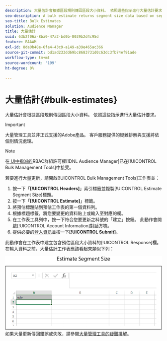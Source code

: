 ```yaml
---
description: 大量估計會根據區段規則傳回區段大小資料。 依照這些指示進行大量估計要求。
seo-description: A bulk estimate returns segment size data based on segment rules. Follow these instructions to make a bulk estimate request.
seo-title: Bulk Estimates
solution: Audience Manager
title: 大量估計
uuid: 63b2f06a-8ba0-47a2-bd0b-8039b2d4c95d
feature: BAAAM
exl-id: 8da0b48e-6fa4-43c9-a149-a39e465ac366
source-git-commit: bd1ad233dd69bc8683731d0c63dc3fb74ef91ade
workflow-type: tm+mt
source-wordcount: '199'
ht-degree: 0%

---
```


# 大量估計{#bulk-estimates}

大量估計會根據區段規則傳回區段大小資料。 依照這些指示進行大量估計要求。

>[!IMPORTANT]
>
>大量管理工具並非正式支援的Adobe產品。 客戶服務提供的疑難排解與支援將依個別情況處理。

<!-- 

t_bulk_estimates.xml

 -->

>[!NOTE]
>
>在[ UI中指派的](../../features/administration/administration-overview.md)RBAC群組許可權[!DNL Audience Manager]已在[!UICONTROL Bulk Management Tools]中接受。

若要進行大量更新，請開啟[!UICONTROL Bulk Management Tools]工作表並：

1. 按一下「**[!UICONTROL Headers]**」索引標籤並複製[!UICONTROL Estimate Segment Size]標題。
2. 按一下「**[!UICONTROL Estimate]**」標籤。
3. 將預估標題貼到預估工作表的第一個資料列。
4. 根據標題標籤，將您要變更的資料貼上或輸入至對應的欄。
5. 在工作表工具列中，按一下符合您要更新之料號的「建立」按鈕。
此動作會開啟[!UICONTROL Account Information]對話方塊。
6. 提供必要的[登入資訊](../../reference/bulk-management-tools/bulk-management-intro.md#auth-reqs)並按一下&#x200B;**[!UICONTROL Submit]**。

此動作會在工作表中建立包含預估區段大小資料的[!UICONTROL Response]欄。 在輸入資料之前，大量估計工作表應該看起來類似下列：

![](assets/estimate.png)
如果大量更新傳回錯誤或失敗，請參閱[大量管理工具的疑難排解](../../reference/bulk-management-tools/bulk-troubleshooting.md)。
